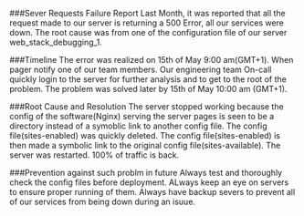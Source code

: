 ###Sever Requests Failure Report
Last Month, it was reported that all the request made to our server is returning a 500 Error, all our services were down. The root cause was from one of the configuration file of our server web_stack_debugging_1.

###Timeline
The error was realized on 15th of May 9:00 am(GMT+1). When pager notify one of our team members. Our engineering team On-call quickly login to the server for further analysis and to get to the root of the problem. The problem was solved later by 15th of May 10:00 am (GMT+1).

###Root Cause and Resolution
The server stopped working because the config of the software(Nginx) serving the server pages is seen to be a directory instead of a symoblic link to another config file. The config file(sites-enabled) was quickly deleted. The config file(sites-enabled) is then made a symbolic link to the original config file(sites-available). The server was restarted. 100% of traffic is back.

###Prevention against such problm in future
Always test and thoroughly check the config files before deployment.
ALways keep an eye on servers to ensure proper running of them.
Always have backup severs to prevent all of our services from being down during an isuue.